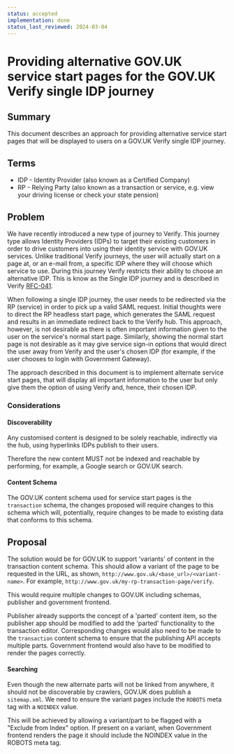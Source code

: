 ```yaml
---
status: accepted
implementation: done
status_last_reviewed: 2024-03-04
---
```


# Providing alternative GOV.UK service start pages for the GOV.UK Verify single IDP journey

## Summary

This document describes an approach for providing alternative service start pages 
that will be displayed to users on a GOV.UK Verify single IDP journey.

## Terms

* IDP - Identity Provider (also known as a Certified Company)
* RP - Relying Party (also known as a transaction or service, e.g. view your driving license or check your state pension)

## Problem

We have recently introduced a new type of journey to Verify. This journey type allows Identity Providers (IDPs) to target their existing customers in order to drive customers into using their identity service with GOV.UK services. Unlike traditional Verify journeys, the user will actually start on a page at, or an e-mail from, a specific IDP where they will choose which service to use. During this journey Verify restricts their ability to choose an alternative IDP. This is know as the Single IDP journey and is described in Verify [RFC-041](https://github.com/alphagov/verify-architecture/blob/master/rfcs/rfc-041-single-idp-journey.md).

When following a single IDP journey, the user needs to be redirected via the RP (service) in order to pick up a valid SAML request. Initial thoughts were to direct the RP headless start page, which generates the SAML request and results in an immediate redirect back to the Verify hub.
This approach, however, is not desirable as there is often important information given to the
user on the service's normal start page. Similarly, showing the normal start page is not
desirable as it may give service sign-in options that would direct the user away from Verify and the
user's chosen IDP (for example, if the user chooses to login with Government Gateway).

The approach described in this document is to implement alternate service start pages, that
will display all important information to the user but only give them the option of using
Verify and, hence, their chosen IDP. 

### Considerations

#### Discoverability

Any customised content is designed to be solely reachable, indirectly via the hub, using hyperlinks IDPs publish to their users.

Therefore the new content MUST not be indexed and reachable by performing, for example, a Google search or GOV.UK search. 

#### Content Schema

The GOV.UK content schema used for service start pages is the `transaction` schema, the changes proposed will require changes to this schema which will, potentially, require changes to be made to existing data that conforms to this schema.

## Proposal
  
The solution would be for GOV.UK to support 'variants' of content in the transaction content schema. This should allow a variant of the page to be requested in the URL, as shown, `http://www.gov.uk/<base_url>/<variant-name>`. For example, `http://www.gov.uk/my-rp-transaction-page/verify`.

This would require multiple changes to GOV.UK including schemas, publisher and government frontend.

Publisher already supports the concept of a 'parted' content item, so the publisher app should be modified to add the 'parted' functionality to the transaction editor. Corresponding changes would also need to be made to the `transaction` content schema to ensure that the publishing API accepts multiple parts. Government frontend would also have to be modified to render the pages correctly.

#### Searching

Even though the new alternate parts will not be linked from anywhere, it should not be discoverable by crawlers, GOV.UK does publish a `sitemap.xml`. We need to ensure the variant pages include the `ROBOTS` meta tag with a `NOINDEX` value.

This will be achieved by allowing a variant/part to be flagged with a "Exclude from Index" option. If present on a variant, when Government frontend renders the page it should include the NOINDEX value in the ROBOTS meta tag.

